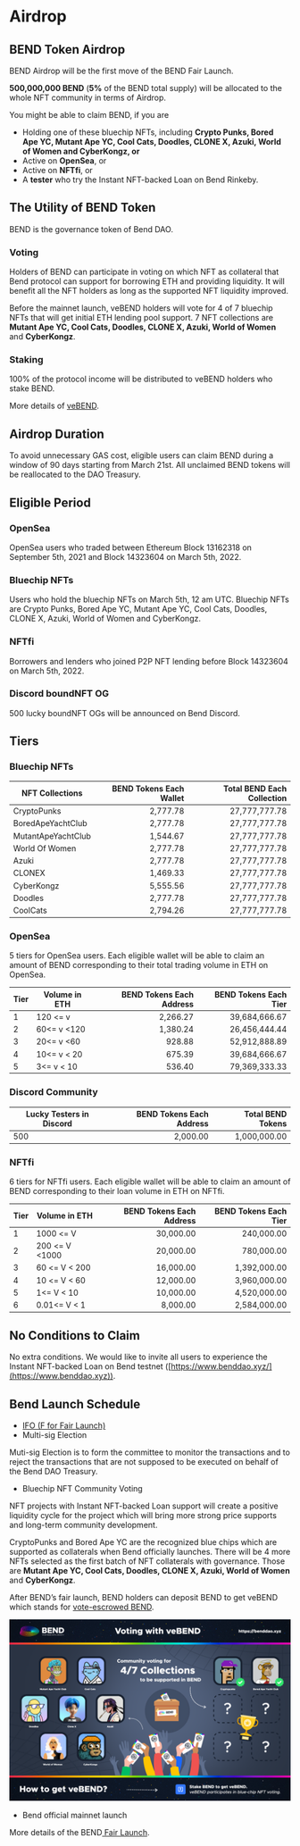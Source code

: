 # Airdrop

## BEND Token Airdrop&#x20;

BEND Airdrop will be the first move of the BEND Fair Launch.&#x20;

**500,000,000 BEND** (**5%** of the BEND total supply) will be allocated to the whole NFT community in terms of Airdrop.

You might be able to claim BEND, if you are&#x20;

* Holding one of these bluechip NFTs, including **Crypto Punks, Bored Ape YC, Mutant Ape YC, Cool Cats, Doodles, CLONE X, Azuki, World of Women and CyberKongz, or**
* Active on **OpenSea**, or&#x20;
* Active on **NFTfi**, or&#x20;
* A **tester** who try the Instant NFT-backed Loan on Bend Rinkeby.

## The Utility of BEND Token

&#x20;BEND is the governance token of Bend DAO.

### Voting&#x20;

Holders of BEND can participate in voting on which NFT as collateral that Bend protocol can support for borrowing ETH and providing liquidity. It will benefit all the NFT holders as long as the supported NFT liquidity improved.

Before the mainnet launch, veBEND holders will vote for 4 of 7 bluechip NFTs that will get initial ETH lending pool support. 7 NFT collections are **Mutant Ape YC, Cool Cats, Doodles, CLONE X, Azuki, World of Women** and **CyberKongz**.

### Staking&#x20;

100% of the protocol income will be distributed to veBEND holders who stake BEND.&#x20;

More details of [veBEND](governance/vote-escrowed-bend-vebend.md).

## Airdrop Duration&#x20;

To avoid unnecessary GAS cost, eligible users can claim BEND during a window of 90 days starting from March 21st. All unclaimed BEND tokens will be reallocated to the DAO Treasury.

## Eligible Period &#x20;

### OpenSea&#x20;

OpenSea users who traded between Ethereum Block 13162318 on September 5th, 2021 and Block 14323604 on March 5th, 2022.&#x20;

### Bluechip NFTs&#x20;

Users who hold the bluechip NFTs on March 5th, 12 am UTC. Bluechip NFTs are Crypto Punks, Bored Ape YC, Mutant Ape YC, Cool Cats, Doodles, CLONE X, Azuki, World of Women and CyberKongz.&#x20;

### NFTfi&#x20;

Borrowers and lenders who joined P2P NFT lending before Block 14323604 on March 5th, 2022.&#x20;

### Discord boundNFT OG

500 lucky boundNFT OGs will be announced on Bend Discord.

## **Tiers**

### Bluechip NFTs

| NFT Collections     | BEND Tokens Each Wallet | Total BEND Each Collection |
| ------------------- | ----------------------: | -------------------------: |
| CryptoPunks         |                2,777.78 |              27,777,777.78 |
| BoredApeYachtClub   |                2,777.78 |              27,777,777.78 |
| MutantApeYachtClub  |                1,544.67 |              27,777,777.78 |
| World Of Women      |                2,777.78 |              27,777,777.78 |
| Azuki               |                2,777.78 |              27,777,777.78 |
| CLONEX              |                1,469.33 |              27,777,777.78 |
| CyberKongz          |                5,555.56 |              27,777,777.78 |
| Doodles             |                2,777.78 |              27,777,777.78 |
| CoolCats            |                2,794.26 |              27,777,777.78 |

### OpenSea

5 tiers for OpenSea users. Each eligible wallet will be able to claim an amount of BEND corresponding to their total trading volume in ETH on OpenSea.

| Tier | Volume in ETH  | BEND Tokens Each Address | BEND Tokens Each Tier |
| ---- | -------------- | -----------------------: | --------------------: |
| 1    | 120 <= v       |                 2,266.27 |         39,684,666.67 |
| 2    | 60<= v <120    |                 1,380.24 |         26,456,444.44 |
| 3    | 20<= v <60     |                   928.88 |         52,912,888.89 |
| 4    | 10<= v < 20    |                   675.39 |         39,684,666.67 |
| 5    | 3<= v < 10     |                   536.40 |         79,369,333.33 |

### Discord Community

| Lucky Testers in Discord | BEND Tokens Each Address | Total BEND Tokens |
| ------------------------ | -----------------------: | ----------------: |
| 500                      |                 2,000.00 |      1,000,000.00 |

### NFTfi&#x20;

6 tiers for NFTfi users. Each eligible wallet will be able to claim an amount of BEND corresponding to their loan volume in ETH on NFTfi.&#x20;

| Tier | Volume in ETH  | BEND Tokens Each Address | BEND Tokens Each Tier |
| ---- | -------------- | -----------------------: | --------------------: |
| 1    | 1000 <= V      |               30,000.00  |            240,000.00 |
| 2    | 200 <= V <1000 |                20,000.00 |            780,000.00 |
| 3    | 60 <= V < 200  |                16,000.00 |          1,392,000.00 |
| 4    | 10 <= V < 60   |                12,000.00 |          3,960,000.00 |
| 5    | 1<= V < 10     |                10,000.00 |          4,520,000.00 |
| 6    | 0.01<= V < 1   |                 8,000.00 |          2,584,000.00 |

## No Conditions to Claim&#x20;

No extra conditions. We would like to invite all users to experience the Instant NFT-backed Loan on Bend testnet ([https://www.benddao.xyz/](https://www.benddao.xyz)).

## Bend Launch Schedule

* [IFO (F for Fair Launch) ](highlights/fair-launch.md)
* Multi-sig Election&#x20;

Muti-sig Election is to form the committee to monitor the transactions and to reject the transactions that are not supposed to be executed on behalf of the Bend DAO Treasury.

* Bluechip NFT Community Voting&#x20;

NFT projects with Instant NFT-backed Loan support will create a positive liquidity cycle for the project which will bring more strong price supports and long-term community development.&#x20;

CryptoPunks and Bored Ape YC are the recognized blue chips which are supported as collaterals when Bend officially launches. There will be 4 more NFTs selected as the first batch of NFT collaterals with governance. Those are **Mutant Ape YC, Cool Cats, Doodles, CLONE X, Azuki, World of Women** and **CyberKongz**.

After BEND’s fair launch, BEND holders can deposit BEND to get veBEND which stands for [vote-escrowed BEND](governance/vote-escrowed-bend-vebend.md).&#x20;

![](.gitbook/assets/BendVoting.png)

* Bend official mainnet launch

More details of the BEND[ Fair Launch](highlights/fair-launch.md).


